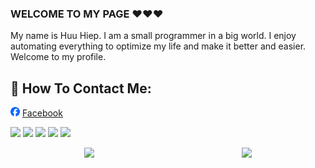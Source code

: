 ### WELCOME TO MY PAGE ❤️❤️❤️
My name is Huu Hiep. I am a small programmer in a big world. I enjoy automating everything to optimize my life and make it better and easier. Welcome to my profile.

## 📖 How To Contact Me:
<img src="./images/facebook.png" width="15px" height="15px" />  [Facebook](https://facebook.com/nhoc.hiepz/)

![](http://github-profile-summary-cards.vercel.app/api/cards/profile-details?username=hhiepz&theme=nord_dark)
![](http://github-profile-summary-cards.vercel.app/api/cards/repos-per-language?username=hhiepz&theme=nord_dark)
![](http://github-profile-summary-cards.vercel.app/api/cards/most-commit-language?username=hhiepz&theme=nord_dark)
![](http://github-profile-summary-cards.vercel.app/api/cards/stats?username=hhiepz&theme=nord_dark)
![](http://github-profile-summary-cards.vercel.app/api/cards/productive-time?username=hhiepz&theme=nord_dark&utcOffset=7)

<div style="display: flex; justify-content: space-around;">
  <a href="https://github.com/HHiepz/PHP-Card-Exchange">
    <img src="https://github-readme-stats.vercel.app/api/pin/?username=hhiepz&repo=PHP-Card-Exchange&theme=algolia" />
  </a>
  <a href="https://github.com/HHiepz/Optimal-Assets-Folder-Management">
    <img src="https://github-readme-stats.vercel.app/api/pin/?username=hhiepz&repo=Optimal-Assets-Folder-Management&theme=github_dark" />
  </a>
</div>
